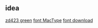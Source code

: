 
## idea
[zd423 green](http://www.zdfans.com/)
[font MacType](http://www.iplaysoft.com/mactype.html)
[font download](http://fontsgeek.com/fonts/MacType-Regular/download)
